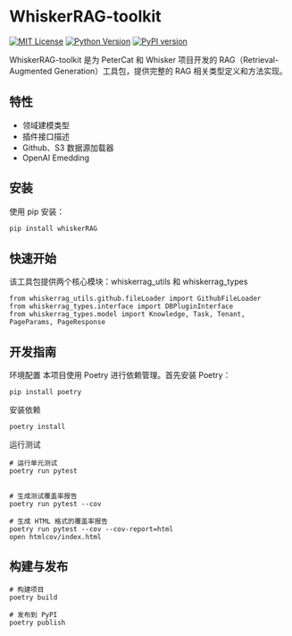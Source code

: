 # WhiskerRAG-toolkit

[![MIT License](https://img.shields.io/badge/License-MIT-green.svg)](https://choosealicense.com/licenses/mit/)
[![Python Version](https://img.shields.io/pypi/pyversions/whiskerRAG)](https://pypi.org/project/whiskerRAG/)
[![PyPI version](https://badge.fury.io/py/whiskerRAG.svg)](https://badge.fury.io/py/whiskerRAG)

WhiskerRAG-toolkit 是为 PeterCat 和 Whisker 项目开发的 RAG（Retrieval-Augmented Generation）工具包，提供完整的 RAG 相关类型定义和方法实现。

## 特性
- 领域建模类型
- 插件接口描述
- Github、S3 数据源加载器
- OpenAI Emedding

## 安装

使用 pip 安装：

```bash
pip install whiskerRAG
```

## 快速开始

该工具包提供两个核心模块：whiskerrag_utils 和 whiskerrag_types

```
from whiskerrag_utils.github.fileLoader import GithubFileLoader
from whiskerrag_types.interface import DBPluginInterface
from whiskerrag_types.model import Knowledge, Task, Tenant, PageParams, PageResponse
```

## 开发指南

环境配置
本项目使用 Poetry 进行依赖管理。首先安装 Poetry：

```
pip install poetry
```

安装依赖

```
poetry install
```

运行测试

```
# 运行单元测试
poetry run pytest


# 生成测试覆盖率报告
poetry run pytest --cov

# 生成 HTML 格式的覆盖率报告
poetry run pytest --cov --cov-report=html
open htmlcov/index.html
```

## 构建与发布

```
# 构建项目
poetry build

# 发布到 PyPI
poetry publish
```
